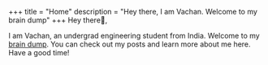 +++
title = "Home"
description = "Hey there, I am Vachan. Welcome to my brain dump"
+++
Hey there👋️,

I am Vachan, an undergrad engineering student from India. Welcome to my [brain dump](https://btxx.org/posts/dump/).
 You can check out my posts and learn more about me here. Have a good time!
